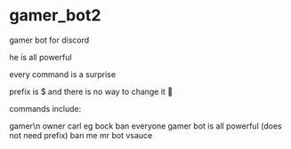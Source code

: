 # gamer_bot2
gamer bot for discord

he is all powerful

every command is a surprise

prefix is $ and there is no way to change it 🗿

commands include:

gamer\n
owner
carl
eg
bock
ban everyone
gamer bot is all powerful (does not need prefix)
ban me mr bot
vsauce
